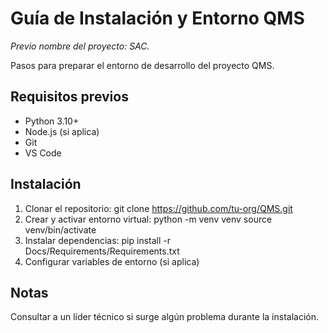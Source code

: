 # Guía de Instalación y Entorno QMS

_Previo nombre del proyecto: SAC._

Pasos para preparar el entorno de desarrollo del proyecto QMS.

## Requisitos previos

- Python 3.10+
- Node.js (si aplica)
- Git
- VS Code

## Instalación

1. Clonar el repositorio:
   git clone https://github.com/tu-org/QMS.git
2. Crear y activar entorno virtual:
   python -m venv venv
   source venv/bin/activate
3. Instalar dependencias:
   pip install -r Docs/Requirements/Requirements.txt
4. Configurar variables de entorno (si aplica)

## Notas

Consultar a un líder técnico si surge algún problema durante la instalación.
